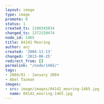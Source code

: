 ```yaml
---
layout: image
type: image
promote: 0
status: 1
created_ts: 1100345034
changed_ts: 1372159474
node_id: 1465
title: 04142 Mooring
author: anj
created: '2004-11-13'
changed: '2013-06-25'
redirect_from: []
permalink: "/node/1465/"
tags:
- 2004/01 - January 2004
- Abel Tasman
images:
- src: image/images/04142_mooring-1465.jpg
  name: 04142_mooring-1465.jpg
---
```


